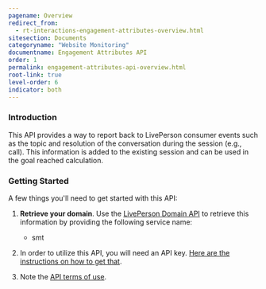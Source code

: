 ```yaml
---
pagename: Overview
redirect_from:
  - rt-interactions-engagement-attributes-overview.html
sitesection: Documents
categoryname: "Website Monitoring"
documentname: Engagement Attributes API
order: 1
permalink: engagement-attributes-api-overview.html
root-link: true
level-order: 6
indicator: both
---
```


### Introduction

This API provides a way to report back to LivePerson consumer events such as the topic and resolution of the conversation during the session (e.g., call). This information is added to the existing session and can be used in the goal reached calculation.

### Getting Started

A few things you'll need to get started with this API:

1. **Retrieve your domain**. Use the [LivePerson Domain API](agent-domain-domain-api.html) to retrieve this information by providing the following service name:

	* smt

2. In order to utilize this API, you will need an API key. [Here are the instructions on how to get that](guides-gettingstarted.html).

3. Note the [API terms of use](https://www.liveperson.com/policies/terms-of-use).
